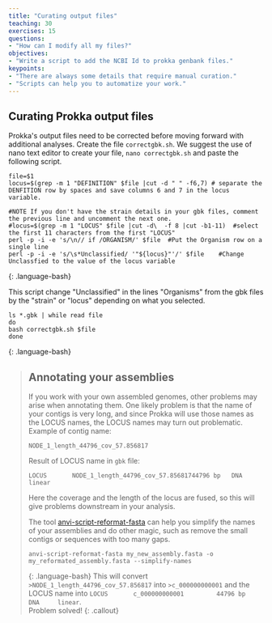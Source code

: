 ```yaml
---
title: "Curating output files"
teaching: 30
exercises: 15
questions:
- "How can I modify all my files?"
objectives:
- "Write a script to add the NCBI Id to prokka genbank files."
keypoints:
- "There are always some details that require manual curation."
- "Scripts can help you to automatize your work."
---
```

## Curating Prokka output files

Prokka's output files need to be corrected before moving forward with additional analyses. 
Create the file `correctgbk.sh`. We suggest the use of nano text editor to create your file, `nano correctgbk.sh` and paste the following script. 
~~~
file=$1
locus=$(grep -m 1 "DEFINITION" $file |cut -d " " -f6,7) # separate the DENFITION row by spaces and save columns 6 and 7 in the locus variable.

#NOTE If you don't have the strain details in your gbk files, comment the previous line and uncomment the next one.
#locus=$(grep -m 1 "LOCUS" $file |cut -d\  -f 8 |cut -b1-11)  #select the first 11 characters from the first "LOCUS"
perl -p -i -e 's/\n// if /ORGANISM/' $file  #Put the Organism row on a single line 
perl -p -i -e 's/\s*Unclassified/ '"${locus}"'/' $file    #Change Unclassfied to the value of the locus variable
~~~
{: .language-bash}

This script change "Unclassified" in the lines "Organisms" from the gbk files by the "strain" or "locus" depending on what you selected.
~~~
ls *.gbk | while read file
do 
bash correctgbk.sh $file
done
~~~
{: .language-bash}


> ## Annotating your assemblies
>
> If you work with your own assembled genomes, other problems may arise when annotating them. One likely problem is that the name of 
> your contigs is very long, and since Prokka will use those names as the LOCUS names, the LOCUS names may turn out problematic.  
> Example of contig name:
> ~~~
> NODE_1_length_44796_cov_57.856817
> ~~~
> Result of LOCUS name in `gbk` file:
> ~~~
> LOCUS       NODE_1_length_44796_cov_57.85681744796 bp   DNA linear
> ~~~
> Here the coverage and the length of the locus are fused, so this will give problems downstream in your analysis.  
> 
> The tool [anvi-script-reformat-fasta](https://anvio.org/help/main/programs/anvi-script-reformat-fasta/) can help you simplify the names 
> of your assemblies and do other magic, such as remove the small contigs or sequences with too many gaps.  
> ~~~
> anvi-script-reformat-fasta my_new_assembly.fasta -o my_reformated_assembly.fasta --simplify-names
> ~~~
> {: .language-bash}
> This will convert `>NODE_1_length_44796_cov_57.856817` into `>c_000000000001` and the LOCUS name into
> `LOCUS       c_000000000001         44796 bp    DNA     linear`.  
> Problem solved!
{: .callout}
